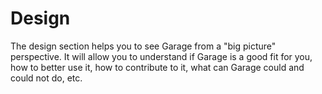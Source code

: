 # Design

The design section helps you to see Garage from a "big picture" perspective.
It will allow you to understand if Garage is a good fit for you,
how to better use it, how to contribute to it, what can Garage could and could not do, etc.
